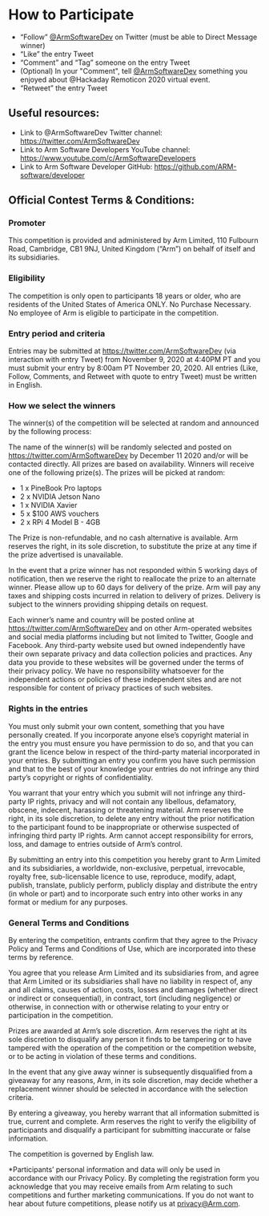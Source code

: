 # How to Participate  

- “Follow” [@ArmSoftwareDev](https://twitter.com/ArmSoftwareDev) on Twitter (must be able to Direct Message winner) 
- “Like” the entry Tweet 
- “Comment” and “Tag” someone on the entry Tweet
- (Optional) In your "Comment", tell [@ArmSoftwareDev](https://twitter.com/ArmSoftwareDev) something you enjoyed about @Hackaday Remoticon 2020 virtual event. 
- “Retweet” the entry Tweet

## Useful resources: 

- Link to @ArmSoftwareDev Twitter channel: https://twitter.com/ArmSoftwareDev 
- Link to Arm Software Developers YouTube channel: https://www.youtube.com/c/ArmSoftwareDevelopers
- Link to Arm Software Developer GitHub: https://github.com/ARM-software/developer

## Official Contest Terms & Conditions:  

### Promoter  

This competition is provided and administered by Arm Limited, 110 Fulbourn Road, Cambridge, CB1 9NJ, United Kingdom (“Arm”) on behalf of itself and its subsidiaries. 

### Eligibility  

The competition is only open to participants 18 years or older, who are residents of the United States of America ONLY. No Purchase Necessary. No employee of Arm is eligible to participate in the competition. 

### Entry period and criteria  

Entries may be submitted at https://twitter.com/ArmSoftwareDev (via interaction with entry Tweet) from November 9, 2020 at 4:40PM PT and you must submit your entry by 8:00am PT November 20, 2020. All entries (Like, Follow, Comments, and Retweet with quote to entry Tweet) must be written in English.  

### How we select the winners  

The winner(s) of the competition will be selected at random and announced by the following process:  

The name of the winner(s) will be randomly selected and posted on https://twitter.com/ArmSoftwareDev by December 11 2020 and/or will be contacted directly. All prizes are based on availability. Winners will receive one of the following prize(s). The prizes will be picked at random: 

- 1 x PineBook Pro laptops 
- 2 x NVIDIA Jetson Nano 
- 1 x NVIDIA Xavier 
- 5 x $100 AWS vouchers 
- 2 x RPi 4 Model B - 4GB 

The Prize is non-refundable, and no cash alternative is available. Arm reserves the right, in its sole discretion, to substitute the prize at any time if the prize advertised is unavailable.  

In the event that a prize winner has not responded within 5 working days of notification, then we reserve the right to reallocate the prize to an alternate winner. Please allow up to 60 days for delivery of the prize. Arm will pay any taxes and shipping costs incurred in relation to delivery of prizes. Delivery is subject to the winners providing shipping details on request.  

Each winner’s name and country will be posted online at https://twitter.com/ArmSoftwareDev and on other Arm-operated websites and social media platforms including but not limited to Twitter, Google and Facebook. Any third-party website used but owned independently have their own separate privacy and data collection policies and practices. Any data you provide to these websites will be governed under the terms of their privacy policy. We have no responsibility whatsoever for the independent actions or policies of these independent sites and are not responsible for content of privacy practices of such websites.  

### Rights in the entries  

You must only submit your own content, something that you have personally created. If you incorporate anyone else’s copyright material in the entry you must ensure you have permission to do so, and that you can grant the licence below in respect of the third-party material incorporated in your entries. By submitting an entry you confirm you have such permission and that to the best of your knowledge your entries do not infringe any third party’s copyright or rights of confidentiality. 

You warrant that your entry which you submit will not infringe any third-party IP rights, privacy and will not contain any libellous, defamatory, obscene, indecent, harassing or threatening material. Arm reserves the right, in its sole discretion, to delete any entry without the prior notification to the participant found to be inappropriate or otherwise suspected of infringing third party IP rights. Arm cannot accept responsibility for errors, loss, and damage to entries outside of Arm’s control.  

By submitting an entry into this competition you hereby grant to Arm Limited and its subsidiaries, a worldwide, non-exclusive, perpetual, irrevocable, royalty free, sub-licensable licence to use, reproduce, modify, adapt, publish, translate, publicly perform, publicly display and distribute the entry (in whole or part) and to incorporate such entry into other works in any format or medium for any purposes.  

### General Terms and Conditions  

By entering the competition, entrants confirm that they agree to the Privacy Policy and Terms and Conditions of Use, which are incorporated into these terms by reference.  

You agree that you release Arm Limited and its subsidiaries from, and agree that Arm Limited or its subsidiaries shall have no liability in respect of, any and all claims, causes of action, costs, losses and damages (whether direct or indirect or consequential), in contract, tort (including negligence) or otherwise, in connection with or otherwise relating to your entry or participation in the competition.  

Prizes are awarded at Arm’s sole discretion. Arm reserves the right at its sole discretion to disqualify any person it finds to be tampering or to have tampered with the operation of the competition or the competition website, or to be acting in violation of these terms and conditions.  

In the event that any give away winner is subsequently disqualified from a giveaway for any reasons, Arm, in its sole discretion, may decide whether a replacement winner should be selected in accordance with the selection criteria.  

By entering a giveaway, you hereby warrant that all information submitted is true, current and complete. Arm reserves the right to verify the eligibility of participants and disqualify a participant for submitting inaccurate or false information.  

The competition is governed by English law.  

*Participants’ personal information and data will only be used in accordance with our Privacy Policy. By completing the registration form you acknowledge that you may receive emails from Arm relating to such competitions and further marketing communications. If you do not want to hear about future competitions, please notify us at privacy@Arm.com.  

